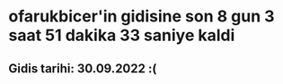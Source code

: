 # ofarukbicer'in gidisine son 8 gun 3 saat 51 dakika 33 saniye kaldi

## Gidis tarihi: 30.09.2022 :(